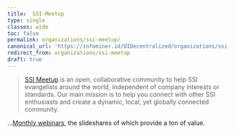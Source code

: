 ```yaml
---
title:  SSI-Meetup
type: single
classes: wide
toc: false
permalink: organizations/ssi-meetup/
canonical_url: 'https://infominer.id/DIDecentralized/organizations/ssi-meetup/'
redirect_from: organizations/ssi-meetup
draft: true
---
```



>[SSI Meetup](https://ssimeetup.org) is an open, collaborative community to help SSI evangelists around the world, independent of company interests or standards. Our main mission is to help you connect with other SSI enthusiasts and create a dynamic, local, yet globally connected community.

...[Monthly webinars](https://ssimeetup.org/blog/), the slideshares of which provide a ton of value.

